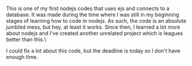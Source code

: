 This is one of my first nodejs codes that uses ejs and connects to a database.
It was made during the time where I was still in my beginning stages of learning how to code in nodejs.
As such, the code is an absolute jumbled mess, but hey, at least it works.
Since then, I learned a lot more about nodejs and I've created another unrelated project which is leagues better than this.\

I could fix a lot about this code, but the deadline is today so I don't have enough time.
